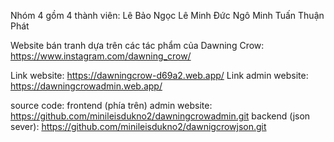 Nhóm 4 gồm 4 thành viên:
  Lê Bảo Ngọc
  Lê Minh Đức
  Ngô Minh Tuấn
  Thuận Phát
 
Website bán tranh dựa trên các tác phẩm của Dawning Crow: https://www.instagram.com/dawning_crow/

Link website: https://dawningcrow-d69a2.web.app/
Link admin website: https://dawningcrowadmin.web.app/

source code:
  frontend (phía trên)
  admin website: https://github.com/minileisdukno2/dawningcrowadmin.git
  backend (json sever): https://github.com/minileisdukno2/dawnigcrowjson.git
 
